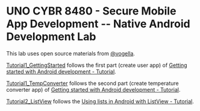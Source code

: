# UNO CYBR 8480 - Secure Mobile App Development -- Native Android Development Lab

This lab uses open source materials from [@vogella](https://github.com/vogellacompany).

[Tutorial1_GettingStarted](./Tutorial1_GettingStarted) follows the first part (create user app) of [Getting started with Android development - Tutorial](http://www.vogella.com/tutorials/Android/article.html).

[Tutorial1_TempConverter](./Tutorial1_TempConverter) follows the second part (create temperature converter app) of [Getting started with Android development - Tutorial](http://www.vogella.com/tutorials/Android/article.html).

[Tutorial2_ListView](./Tutorial2_ListView) follows the [Using lists in Android with ListView - Tutorial](http://www.vogella.com/tutorials/AndroidListView/article.html).
